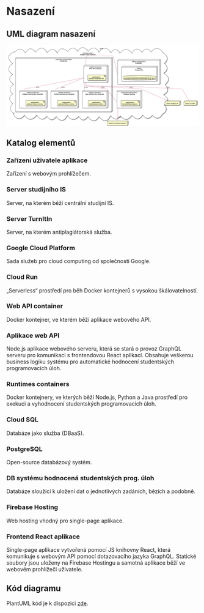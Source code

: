 # Nasazení

## UML diagram nasazení

![Deployment diagram](/assets/diagrams/out/soa/deployment/deployment.png)

## Katalog elementů

### Zařízení uživatele aplikace

Zařízení s webovým prohlížečem.

### Server studijního IS

Server, na kterém běží centrální studijní IS.

### Server TurnItIn

Server, na kterém antiplagiátorská služba.

### Google Cloud Platform

Sada služeb pro cloud computing od společnosti Google.

### Cloud Run

„Serverless“ prostředí pro běh Docker kontejnerů s vysokou škálovatelností.

### Web API container

Docker kontejner, ve kterém běží aplikace webového API.

### Aplikace web API

Node.js aplikace webového serveru, která se stará o provoz GraphQL serveru pro komunikaci s frontendovou React aplikací. Obsahuje veškerou business logiku systému pro automatické hodnocení studentských programovacích úloh.

### Runtimes containers

Docker kontejnery, ve kterých běží Node.js, Python a Java prostředí pro exekuci a vyhodnocení studentských programovacích úloh.

### Cloud SQL

Databáze jako služba (DBaaS).

### PostgreSQL

Open-source databázový systém.

### DB systému hodnocená studentských prog. úloh

Databáze sloužící k uložení dat o jednotlivých zadáních, bězích a podobně.

### Firebase Hosting

Web hosting vhodný pro single-page aplikace.

### Frontend React aplikace

Single-page aplikace vytvořená pomocí JS knihovny React, která komunikuje s webovým API pomocí dotazovacího jazyka GraphQL. Statické soubory jsou uloženy na Firebase Hostingu a samotná aplikace běží ve webovém prohlížeči uživatele.

## Kód diagramu

PlantUML kód je k dispozici [zde](/assets/diagrams/src/soa/deployment.pu).
